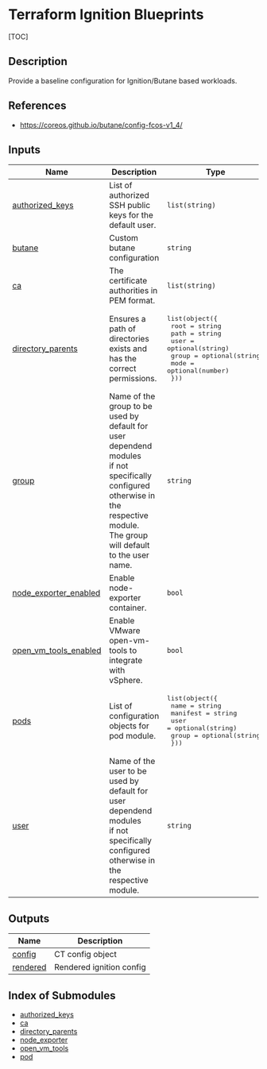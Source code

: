 <!-- editorconfig-checker-disable -->
<!-- markdownlint-disable -->
<!-- textlint-disable -->
<!-- BEGIN_TF_DOCS -->
# Terraform Ignition Blueprints

[TOC]

## Description

Provide a baseline configuration for Ignition/Butane based workloads.

## References

* <https://coreos.github.io/butane/config-fcos-v1_4/>

## Inputs

| Name | Description | Type | Default | Required |
|------|-------------|------|---------|:--------:|
| <a name="input_authorized_keys"></a> [authorized\_keys](#input\_authorized\_keys) | List of authorized SSH public keys for the default user. | `list(string)` | `null` | no |
| <a name="input_butane"></a> [butane](#input\_butane) | Custom butane configuration | `string` | `null` | no |
| <a name="input_ca"></a> [ca](#input\_ca) | The certificate authorities in PEM format. | `list(string)` | `null` | no |
| <a name="input_directory_parents"></a> [directory\_parents](#input\_directory\_parents) | Ensures a path of directories exists and has the correct permissions. | <pre>list(object({<br>    root  = string<br>    path  = string<br>    user  = optional(string)<br>    group = optional(string)<br>    mode  = optional(number)<br>  }))</pre> | `[]` | no |
| <a name="input_group"></a> [group](#input\_group) | Name of the group to be used by default for user dependend modules<br>    if not specifically configured otherwise in the respective module.<br>    The group will default to the user name. | `string` | `null` | no |
| <a name="input_node_exporter_enabled"></a> [node\_exporter\_enabled](#input\_node\_exporter\_enabled) | Enable node-exporter container. | `bool` | `true` | no |
| <a name="input_open_vm_tools_enabled"></a> [open\_vm\_tools\_enabled](#input\_open\_vm\_tools\_enabled) | Enable VMware open-vm-tools to integrate with vSphere. | `bool` | `false` | no |
| <a name="input_pods"></a> [pods](#input\_pods) | List of configuration objects for pod module. | <pre>list(object({<br>    name     = string<br>    manifest = string<br>    user     = optional(string)<br>    group    = optional(string)<br>  }))</pre> | `[]` | no |
| <a name="input_user"></a> [user](#input\_user) | Name of the user to be used by default for user dependend modules<br>    if not specifically configured otherwise in the respective module. | `string` | n/a | yes |

## Outputs

| Name | Description |
|------|-------------|
| <a name="output_config"></a> [config](#output\_config) | CT config object |
| <a name="output_rendered"></a> [rendered](#output\_rendered) | Rendered ignition config |
<!-- END_TF_DOCS -->
<!-- editorconfig-checker-enable -->
<!-- textlint-disable -->
<!-- markdownlint-disable -->

## Index of Submodules
 * [authorized_keys](modules/authorized_keys)
 * [ca](modules/ca)
 * [directory_parents](modules/directory_parents)
 * [node_exporter](modules/node_exporter)
 * [open_vm_tools](modules/open_vm_tools)
 * [pod](modules/pod)
